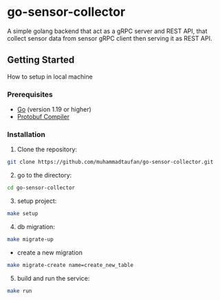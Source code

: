 # go-sensor-collector

A simple golang backend that act as a gRPC server and REST API, that collect sensor data from sensor gRPC client then serving it as REST API.

## Getting Started

How to setup in local machine

### Prerequisites

- [Go](https://golang.org/doc/install) (version 1.19 or higher)
- [Protobuf Compiler](https://grpc.io/docs/protoc-installation/)

### Installation

1. Clone the repository:

```sh
git clone https://github.com/muhammadtaufan/go-sensor-collector.git
```

2. go to the directory:

```sh
cd go-sensor-collector
```

3. setup project:

```sh
make setup
```

4. db migration:

```sh
make migrate-up
```

- create a new migration
```sh
make migrate-create name=create_new_table
```

5. build and run the service:

```sh
make run
```

